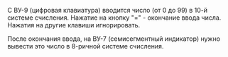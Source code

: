 С ВУ-9 (цифровая клавиатура) вводится число (от 0 до 99) в 10-й системе счисления. Нажатие на кнопку "=" - окончание ввода числа. Нажатия на другие клавиши игнорировать. 

После окончания ввода, на ВУ-7 (семисегментный индикатор) нужно вывести это число в 8-ричной системе счисления.
